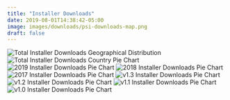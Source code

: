 ```yaml
---
title: "Installer Downloads"
date: 2019-08-01T14:38:42-05:00
image: images/downloads/psi-downloads-map.png
draft: false
---
```


<img src="/images/downloads/psi-downloads-map.png" alt="Total Installer Downloads Geographical Distribution"/>
<img src="/images/downloads/psi-downloads-pie.png" alt="Total Installer Downloads Country Pie Chart"/>
<img src="/images/downloads/psi-downloads-pie-pyos-2019.png" alt="2019 Installer Downloads Pie Chart"/>
<img src="/images/downloads/psi-downloads-pie-pyos-2018.png" alt="2018 Installer Downloads Pie Chart"/>
<img src="/images/downloads/psi-downloads-pie-pyos-2017.png" alt="2017 Installer Downloads Pie Chart"/>
<img src="/images/downloads/psi-downloads-pie-pyos-v1.3.png" alt="v1.3 Installer Downloads Pie Chart"/>
<img src="/images/downloads/psi-downloads-pie-pyos-v1.2.png" alt="v1.2 Installer Downloads Pie Chart"/>
<img src="/images/downloads/psi-downloads-pie-pyos-v1.1.png" alt="v1.1 Installer Downloads Pie Chart"/>
<img src="/images/downloads/psi-downloads-pie-pyos-v1.0.png" alt="v1.0 Installer Downloads Pie Chart"/>

